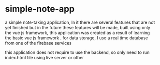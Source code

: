 # simple-note-app
a simple note-taking application, In it there are several features that are not yet finished but in the future these features will be made, built using only the vue js framework, this application was created as a result of learning the basic vue js framework . for data storage, I use a real time database from one of the firebase services

this application does not require to use the backend, so only need to run index.html file using live server or other
